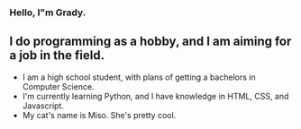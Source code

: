 ### Hello, I"m Grady.

## I do programming as a hobby, and I am aiming for a job in the field.

 - I am a high school student, with plans of getting a bachelors in Computer Science.
 - I'm currently learning Python, and I have knowledge in HTML, CSS, and Javascript.
 - My cat's name is Miso. She's pretty cool.
